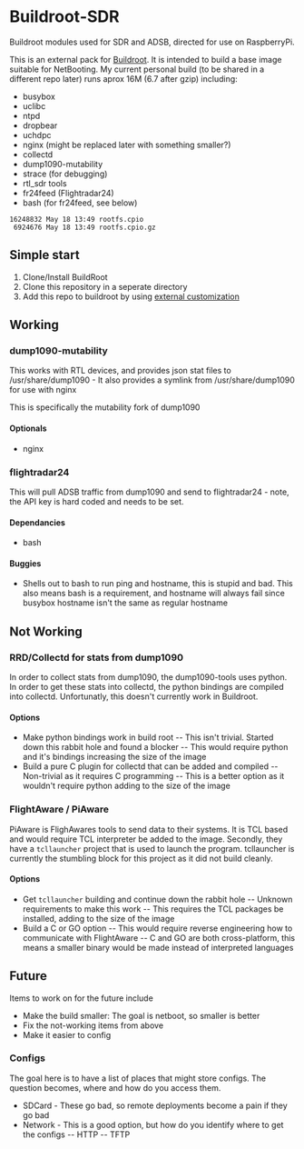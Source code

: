 # Buildroot-SDR
Buildroot modules used for SDR and ADSB, directed for use on RaspberryPi. 

This is an external pack for [Buildroot](https://buildroot.org/). It is intended to build a base image suitable for NetBooting. My current personal build (to be shared in a different repo later) runs aprox 16M (6.7 after gzip) including:
- busybox
- uclibc
- ntpd 
- dropbear
- uchdpc
- nginx (might be replaced later with something smaller?)
- collectd
- dump1090-mutability
- strace (for debugging)
- rtl_sdr tools
- fr24feed (Flightradar24)
- bash (for fr24feed, see below)

```
16248832 May 18 13:49 rootfs.cpio
 6924676 May 18 13:49 rootfs.cpio.gz
```

## Simple start 

1. Clone/Install BuildRoot
2. Clone this repository in a seperate directory
3. Add this repo to buildroot by using [external customization](https://buildroot.org/downloads/manual/manual.html#outside-br-custom)

## Working

### dump1090-mutability 

This works with RTL devices, and provides json stat files to /usr/share/dump1090 - It also provides a symlink from /usr/share/dump1090 for use with nginx

This is specifically the mutability fork of dump1090

#### Optionals
- nginx

### flightradar24

This will pull ADSB traffic from dump1090 and send to flightradar24 - note, the API key is hard coded and needs to be set. 

#### Dependancies
- bash

#### Buggies 
- Shells out to bash to run ping and hostname, this is stupid and bad. This also means bash is a requirement, and hostname will always fail since busybox hostname isn't the same as regular hostname

## Not Working

### RRD/Collectd for stats from dump1090

In order to collect stats from dump1090, the dump1090-tools uses python. In order to get these stats into collectd, the python bindings are compiled into collectd. Unfortunatly, this doesn't currently work in Buildroot. 

#### Options
- Make python bindings work in build root
-- This isn't trivial. Started down this rabbit hole and found a blocker
-- This would require python and it's bindings increasing the size of the image
- Build a pure C plugin for collectd that can be added and compiled
-- Non-trivial as it requires C programming
-- This is a better option as it wouldn't require python adding to the size of the image

### FlightAware / PiAware

PiAware is FlighAwares tools to send data to their systems. It is TCL based and would require TCL interpreter be added to the image. Secondly, they have a `tcllauncher` project that is used to launch the program. tcllauncher is currently the stumbling block for this project as it did not build cleanly. 

#### Options
- Get `tcllauncher` building and continue down the rabbit hole
-- Unknown requirements to make this work
-- This requires the TCL packages be installed, adding to the size of the image
- Build a C or GO option 
-- This would require reverse engineering how to communicate with FlightAware
-- C and GO are both cross-platform, this means a smaller binary would be made instead of interpreted languages

## Future

Items to work on for the future include
- Make the build smaller: The goal is netboot, so smaller is better
- Fix the not-working items from above
- Make it easier to config

### Configs

The goal here is to have a list of places that might store configs. The question becomes, where and how do you access them.

- SDCard - These go bad, so remote deployments become a pain if they go bad
- Network - This is a good option, but how do you identify where to get the configs
-- HTTP
-- TFTP
